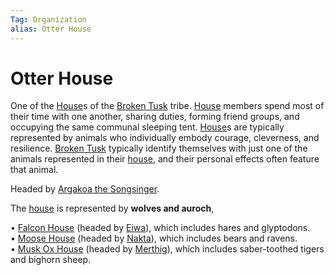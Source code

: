 ```yaml
---
Tag: Organization
alias: Otter House
---
```

# Otter House
One of the [House](../Notions/House.md)s of the [Broken Tusk](Broken-Tusk.md) tribe. [House](../Notions/House.md) members spend most of their time with one another, sharing duties, forming friend groups, and occupying the same communal sleeping tent. [House](../Notions/House.md)s are typically represented by animals who individually embody courage, cleverness, and resilience. [Broken Tusk](Broken-Tusk.md) typically identify themselves with just one of the animals represented in their [house](../Notions/House.md), and their personal effects often feature that animal.

Headed by [Argakoa the Songsinger](../NPCs/Broken-Tusk/Argakoa-the-Songsinger.md).

The [house](../Notions/House.md) is represented by **wolves and auroch**, 

• [Falcon House](Falcon-House.md) (headed by [Eiwa](../NPCs/Broken-Tusk/Grandfather-Eiwa.md)), which includes hares and glyptodons.  
• [Moose House](Moose-House.md) (headed by [Nakta](../NPCs/Broken-Tusk/Nakta-the-Healer.md)), which includes bears and ravens.  
• [Musk Ox House](Musk-Ox-House.md) (headed by [Merthig](../NPCs/Broken-Tusk/Merthig-the-Firekeeper.md)), which includes saber-toothed tigers and bighorn sheep.    